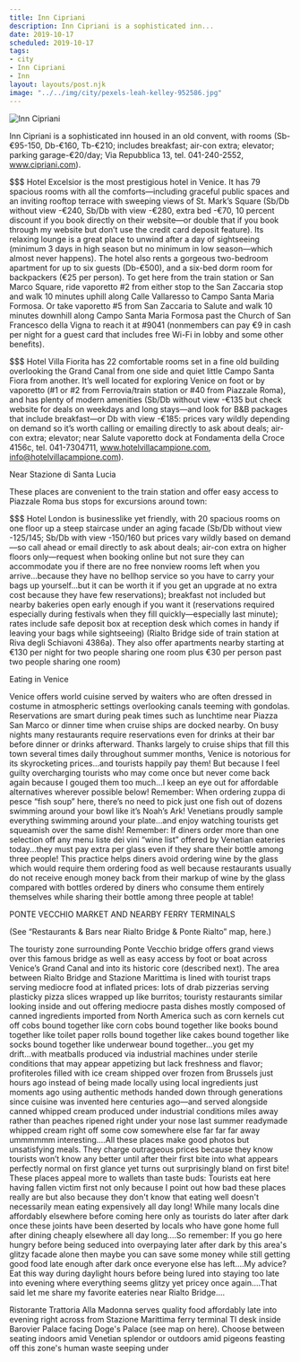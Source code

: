 ```yaml
---
title: Inn Cipriani
description: Inn Cipriani is a sophisticated inn...
date: 2019-10-17
scheduled: 2019-10-17
tags:
- city
- Inn Cipriani
- Inn
layout: layouts/post.njk
image: "../../img/city/pexels-leah-kelley-952586.jpg"
---
```


![Inn Cipriani](../../img/city/pexels-leah-kelley-952586.jpg)

Inn Cipriani is a sophisticated inn housed in an old convent, with rooms (Sb-€95-150, Db-€160, Tb-€210; includes breakfast; air-con extra; elevator; parking garage-€20/day; Via Repubblica 13, tel. 041-240-2552, www.cipriani.com).

$$$ Hotel Excelsior is the most prestigious hotel in Venice. It has 79 spacious rooms with all the comforts—including graceful public spaces and an inviting rooftop terrace with sweeping views of St. Mark’s Square (Sb/Db without view -€240, Sb/Db with view -€280, extra bed -€70, 10 percent discount if you book directly on their website—or double that if you book through my website but don’t use the credit card deposit feature). Its relaxing lounge is a great place to unwind after a day of sightseeing (minimum 3 days in high season but no minimum in low season—which almost never happens). The hotel also rents a gorgeous two-bedroom apartment for up to six guests (Db-€500), and a six-bed dorm room for backpackers (€25 per person). To get here from the train station or San Marco Square, ride vaporetto #2 from either stop to the San Zaccaria stop and walk 10 minutes uphill along Calle Vallaresso to Campo Santa Maria Formosa. Or take vaporetto #5 from San Zaccaria to Salute and walk 10 minutes downhill along Campo Santa Maria Formosa past the Church of San Francesco della Vigna to reach it at #9041 (nonmembers can pay €9 in cash per night for a guest card that includes free Wi-Fi in lobby and some other benefits).

$$$ Hotel Villa Fiorita has 22 comfortable rooms set in a fine old building overlooking the Grand Canal from one side and quiet little Campo Santa Fiora from another. It’s well located for exploring Venice on foot or by vaporetto (#1 or #2 from Ferrovia/train station or #40 from Piazzale Roma), and has plenty of modern amenities (Sb/Db without view -€135 but check website for deals on weekdays and long stays—and look for B&B packages that include breakfast—or Db with view -€185: prices vary wildly depending on demand so it’s worth calling or emailing directly to ask about deals; air-con extra; elevator; near Salute vaporetto dock at Fondamenta della Croce 4156c, tel. 041-7304711, www.hotelvillacampione.com, info@hotelvillacampione.com).


Near Stazione di Santa Lucia


These places are convenient to the train station and offer easy access to Piazzale Roma bus stops for excursions around town:

$$$ Hotel London is businesslike yet friendly, with 20 spacious rooms on one floor up a steep staircase under an aging facade (Sb/Db without view -125/145; Sb/Db with view -150/160 but prices vary wildly based on demand—so call ahead or email directly to ask about deals; air-con extra on higher floors only—request when booking online but not sure they can accommodate you if there are no free nonview rooms left when you arrive...because they have no bellhop service so you have to carry your bags up yourself...but it can be worth it if you get an upgrade at no extra cost because they have few reservations); breakfast not included but nearby bakeries open early enough if you want it (reservations required especially during festivals when they fill quickly—especially last minute); rates include safe deposit box at reception desk which comes in handy if leaving your bags while sightseeing) (Rialto Bridge side of train station at Riva degli Schiavoni 4386a). They also offer apartments nearby starting at €130 per night for two people sharing one room plus €30 per person past two people sharing one room)


Eating in Venice


Venice offers world cuisine served by waiters who are often dressed in costume in atmospheric settings overlooking canals teeming with gondolas. Reservations are smart during peak times such as lunchtime near Piazza San Marco or dinner time when cruise ships are docked nearby. On busy nights many restaurants require reservations even for drinks at their bar before dinner or drinks afterward. Thanks largely to cruise ships that fill this town several times daily throughout summer months, Venice is notorious for its skyrocketing prices...and tourists happily pay them! But because I feel guilty overcharging tourists who may come once but never come back again because I gouged them too much...I keep an eye out for affordable alternatives wherever possible below! Remember: When ordering zuppa di pesce “fish soup” here, there’s no need to pick just one fish out of dozens swimming around your bowl like it’s Noah’s Ark! Venetians proudly sample everything swimming around your plate...and enjoy watching tourists get squeamish over the same dish! Remember: If diners order more than one selection off any menu liste dei vini “wine list” offered by Venetian eateries today...they must pay extra per glass even if they share their bottle among three people! This practice helps diners avoid ordering wine by the glass which would require them ordering food as well because restaurants usually do not receive enough money back from their markup of wine by the glass compared with bottles ordered by diners who consume them entirely themselves while sharing their bottle among three people at table!


PONTE VECCHIO MARKET AND NEARBY FERRY TERMINALS


(See “Restaurants & Bars near Rialto Bridge & Ponte Rialto” map, here.)


The touristy zone surrounding Ponte Vecchio bridge offers grand views over this famous bridge as well as easy access by foot or boat across Venice’s Grand Canal and into its historic core (described next). The area between Rialto Bridge and Stazione Marittima is lined with tourist traps serving mediocre food at inflated prices: lots of drab pizzerias serving plasticky pizza slices wrapped up like burritos; touristy restaurants similar looking inside and out offering mediocre pasta dishes mostly composed of canned ingredients imported from North America such as corn kernels cut off cobs bound together like corn cobs bound together like books bound together like toilet paper rolls bound together like cakes bound together like socks bound together like underwear bound together...you get my drift...with meatballs produced via industrial machines under sterile conditions that may appear appetizing but lack freshness and flavor; profiteroles filled with ice cream shipped over frozen from Brussels just hours ago instead of being made locally using local ingredients just moments ago using authentic methods handed down through generations since cuisine was invented here centuries ago—and served alongside canned whipped cream produced under industrial conditions miles away rather than peaches ripened right under your nose last summer readymade whipped cream right off some cow somewhere else far far far away ummmmmm interesting....All these places make good photos but unsatisfying meals. They charge outrageous prices because they know tourists won’t know any better until after their first bite into what appears perfectly normal on first glance yet turns out surprisingly bland on first bite! These places appeal more to wallets than taste buds: Tourists eat here having fallen victim first not only because I point out how bad these places really are but also because they don't know that eating well doesn't necessarily mean eating expensively all day long! While many locals dine affordably elsewhere before coming here only as tourists do later after dark once these joints have been deserted by locals who have gone home full after dining cheaply elsewhere all day long....So remember: If you go here hungry before being seduced into overpaying later after dark by this area's glitzy facade alone then maybe you can save some money while still getting good food late enough after dark once everyone else has left....My advice? Eat this way during daylight hours before being lured into staying too late into evening where everything seems glitzy yet pricey once again....That said let me share my favorite eateries near Rialto Bridge....


Ristorante Trattoria Alla Madonna serves quality food affordably late into evening right across from Stazione Marittima ferry terminal TI desk inside Barovier Palace facing Doge's Palace (see map on here). Choose between seating indoors amid Venetian splendor or outdoors amid pigeons feasting off this zone's human waste seeping under